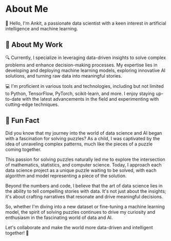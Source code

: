 # About Me

👋 Hello, I'm Ankit, a passionate data scientist with a keen interest in artificial intelligence and machine learning.

## 🚀 About My Work

🔍 Currently, I specialize in leveraging data-driven insights to solve complex problems and enhance decision-making processes. My expertise lies in developing and deploying machine learning models, exploring innovative AI solutions, and turning raw data into meaningful stories.

💻 I'm proficient in various tools and technologies, including but not limited to Python, TensorFlow, PyTorch, scikit-learn, and more. I enjoy staying up-to-date with the latest advancements in the field and experimenting with cutting-edge techniques.

## 🌱 Fun Fact

Did you know that my journey into the world of data science and AI began with a fascination for solving puzzles? As a child, I was captivated by the idea of unraveling complex patterns, much like the pieces of a puzzle coming together.

This passion for solving puzzles naturally led me to explore the intersection of mathematics, statistics, and computer science. Today, I approach each data science project as a unique puzzle waiting to be solved, with each algorithm and model representing a piece of the solution.

Beyond the numbers and code, I believe that the art of data science lies in the ability to tell compelling stories with data. It's not just about the insights; it's about crafting narratives that resonate and drive meaningful decisions.

So, whether I'm diving into a new dataset or fine-tuning a machine learning model, the spirit of solving puzzles continues to drive my curiosity and enthusiasm in the fascinating world of data and AI.


Let's collaborate and make the world more data-driven and intelligent together! 🤝
